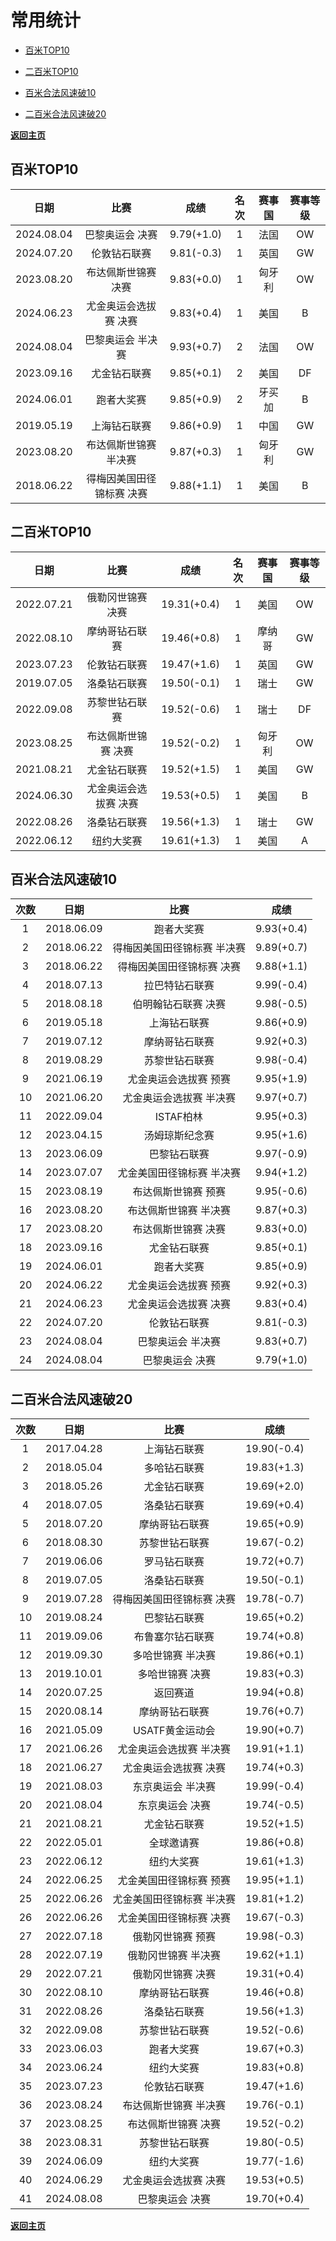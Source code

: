 # 常用统计

- [百米TOP10](#1)

- [二百米TOP10](#2)

- [百米合法风速破10](#3)

- [ 二百米合法风速破20](#4)

<b>[返回主页](./Profile.md)</b>

## 百米TOP10<a id='1'></a>

|    日期    |           比赛            |    成绩    | 名次 | 赛事国 | 赛事等级 |
| :--------: | :-----------------------: | :--------: | :--: | :----: | :------: |
| 2024.08.04 |      巴黎奥运会 决赛      | 9.79(+1.0) |  1   |  法国  |    OW    |
| 2024.07.20 |       伦敦钻石联赛        | 9.81(-0.3) |  1   |  英国  |    GW    |
| 2023.08.20 |    布达佩斯世锦赛 决赛    | 9.83(+0.0) |  1   | 匈牙利 |    OW    |
| 2024.06.23 |   尤金奥运会选拔赛 决赛   | 9.83(+0.4) |  1   |  美国  |    B     |
| 2024.08.04 |     巴黎奥运会 半决赛     | 9.93(+0.7) |  2   |  法国  |    OW    |
| 2023.09.16 |       尤金钻石联赛        | 9.85(+0.1) |  2   |  美国  |    DF    |
| 2024.06.01 |        跑者大奖赛         | 9.85(+0.9) |  2   | 牙买加 |    B     |
| 2019.05.19 |       上海钻石联赛        | 9.86(+0.9) |  1   |  中国  |    GW    |
| 2023.08.20 |   布达佩斯世锦赛 半决赛   | 9.87(+0.3) |  1   | 匈牙利 |    GW    |
| 2018.06.22 | 得梅因美国田径锦标赛 决赛 | 9.88(+1.1) |  1   |  美国  |    B     |


## 二百米TOP10<a id='2'></a>

| 日期         | 比赛          | 成绩          | 名次 | 赛事国 | 赛事等级 |
|:----------:|:-----------:|:-----------:|:---:|:---:|:----:|
| 2022.07.21 | 俄勒冈世锦赛 决赛   | 19.31(+0.4) | 1  | 美国  | OW   |
| 2022.08.10 | 摩纳哥钻石联赛     | 19.46(+0.8) | 1  | 摩纳哥 | GW   |
| 2023.07.23 | 伦敦钻石联赛      | 19.47(+1.6) | 1  | 英国  | GW   |
| 2019.07.05 | 洛桑钻石联赛      | 19.50(-0.1) | 1  | 瑞士  | GW   |
| 2022.09.08 | 苏黎世钻石联赛     | 19.52(-0.6) | 1  | 瑞士  | DF   |
| 2023.08.25 | 布达佩斯世锦赛 决赛  | 19.52(-0.2) | 1  | 匈牙利 | OW   |
| 2021.08.21 | 尤金钻石联赛      | 19.52(+1.5) | 1  | 美国  | GW   |
| 2024.06.30 | 尤金奥运会选拔赛 决赛 | 19.53(+0.5) | 1  | 美国  | B    |
| 2022.08.26 | 洛桑钻石联赛      | 19.56(+1.3) | 1  | 瑞士  | GW   |
| 2022.06.12 | 纽约大奖赛       | 19.61(+1.3) | 1  | 美国  | A    |

## 百米合法风速破10<a id='3'></a>

| 次数 |    日期    |            比赛             |    成绩    |
| :--: | :--------: | :-------------------------: | :--------: |
|  1   | 2018.06.09 |         跑者大奖赛          | 9.93(+0.4) |
|  2   | 2018.06.22 | 得梅因美国田径锦标赛 半决赛 | 9.89(+0.7) |
|  3   | 2018.06.22 |  得梅因美国田径锦标赛 决赛  | 9.88(+1.1) |
|  4   | 2018.07.13 |       拉巴特钻石联赛        | 9.99(-0.4) |
|  5   | 2018.08.18 |     伯明翰钻石联赛 决赛     | 9.98(-0.5) |
|  6   | 2019.05.18 |        上海钻石联赛         | 9.86(+0.9) |
|  7   | 2019.07.12 |       摩纳哥钻石联赛        | 9.92(+0.3) |
|  8   | 2019.08.29 |       苏黎世钻石联赛        | 9.98(-0.4) |
|  9   | 2021.06.19 |    尤金奥运会选拔赛 预赛    | 9.95(+1.9) |
|  10  | 2021.06.20 |   尤金奥运会选拔赛 半决赛   | 9.97(+0.7) |
|  11  | 2022.09.04 |          ISTAF柏林          | 9.95(+0.3) |
|  12  | 2023.04.15 |       汤姆琼斯纪念赛        | 9.95(+1.6) |
|  13  | 2023.06.09 |        巴黎钻石联赛         | 9.97(-0.9) |
|  14  | 2023.07.07 |  尤金美国田径锦标赛 半决赛  | 9.94(+1.2) |
|  15  | 2023.08.19 |     布达佩斯世锦赛 预赛     | 9.95(-0.6) |
|  16  | 2023.08.20 |    布达佩斯世锦赛 半决赛    | 9.87(+0.3) |
|  17  | 2023.08.20 |     布达佩斯世锦赛 决赛     | 9.83(+0.0) |
|  18  | 2023.09.16 |        尤金钻石联赛         | 9.85(+0.1) |
|  19  | 2024.06.01 |         跑者大奖赛          | 9.85(+0.9) |
|  20  | 2024.06.22 |    尤金奥运会选拔赛 预赛    | 9.92(+0.3) |
|  21  | 2024.06.23 |    尤金奥运会选拔赛 决赛    | 9.83(+0.4) |
|  22  | 2024.07.20 |        伦敦钻石联赛         | 9.81(-0.3) |
|  23  | 2024.08.04 |      巴黎奥运会 半决赛      | 9.83(+0.7) |
|  24  | 2024.08.04 |       巴黎奥运会 决赛       | 9.79(+1.0) |

## 二百米合法风速破20<a id='4'></a>

| 次数 |    日期    |           比赛            |    成绩     |
| :--: | :--------: | :-----------------------: | :---------: |
|  1   | 2017.04.28 |       上海钻石联赛        | 19.90(-0.4) |
|  2   | 2018.05.04 |       多哈钻石联赛        | 19.83(+1.3) |
|  3   | 2018.05.26 |       尤金钻石联赛        | 19.69(+2.0) |
|  4   | 2018.07.05 |       洛桑钻石联赛        | 19.69(+0.4) |
|  5   | 2018.07.20 |      摩纳哥钻石联赛       | 19.65(+0.9) |
|  6   | 2018.08.30 |      苏黎世钻石联赛       | 19.67(-0.2) |
|  7   | 2019.06.06 |       罗马钻石联赛        | 19.72(+0.7) |
|  8   | 2019.07.05 |       洛桑钻石联赛        | 19.50(-0.1) |
|  9   | 2019.07.28 | 得梅因美国田径锦标赛 决赛 | 19.78(-0.7) |
|  10  | 2019.08.24 |       巴黎钻石联赛        | 19.65(+0.2) |
|  11  | 2019.09.06 |     布鲁塞尔钻石联赛      | 19.74(+0.8) |
|  12  | 2019.09.30 |     多哈世锦赛 半决赛     | 19.86(+0.1) |
|  13  | 2019.10.01 |      多哈世锦赛 决赛      | 19.83(+0.3) |
|  14  | 2020.07.25 |         返回赛道          | 19.94(+0.8) |
|  15  | 2020.08.14 |      摩纳哥钻石联赛       | 19.76(+0.7) |
|  16  | 2021.05.09 |      USATF黄金运动会      | 19.90(+0.7) |
|  17  | 2021.06.26 |  尤金奥运会选拔赛 半决赛  | 19.91(+1.1) |
|  18  | 2021.06.27 |   尤金奥运会选拔赛 决赛   | 19.74(+0.3) |
|  19  | 2021.08.03 |     东京奥运会 半决赛     | 19.99(-0.4) |
|  20  | 2021.08.04 |      东京奥运会 决赛      | 19.74(-0.5) |
|  21  | 2021.08.21 |       尤金钻石联赛        | 19.52(+1.5) |
|  22  | 2022.05.01 |        全球邀请赛         | 19.86(+0.8) |
|  23  | 2022.06.12 |        纽约大奖赛         | 19.61(+1.3) |
|  24  | 2022.06.25 |  尤金美国田径锦标赛 预赛  | 19.95(+1.1) |
|  25  | 2022.06.26 | 尤金美国田径锦标赛 半决赛 | 19.81(+1.2) |
|  26  | 2022.06.26 |  尤金美国田径锦标赛 决赛  | 19.67(-0.3) |
|  27  | 2022.07.18 |     俄勒冈世锦赛 预赛     | 19.98(-0.3) |
|  28  | 2022.07.19 |    俄勒冈世锦赛 半决赛    | 19.62(+1.1) |
|  29  | 2022.07.21 |     俄勒冈世锦赛 决赛     | 19.31(+0.4) |
|  30  | 2022.08.10 |      摩纳哥钻石联赛       | 19.46(+0.8) |
|  31  | 2022.08.26 |       洛桑钻石联赛        | 19.56(+1.3) |
|  32  | 2022.09.08 |      苏黎世钻石联赛       | 19.52(-0.6) |
|  33  | 2023.06.03 |        跑者大奖赛         | 19.67(+0.3) |
|  34  | 2023.06.24 |        纽约大奖赛         | 19.83(+0.8) |
|  35  | 2023.07.23 |       伦敦钻石联赛        | 19.47(+1.6) |
|  36  | 2023.08.24 |   布达佩斯世锦赛 半决赛   | 19.76(-0.1) |
|  37  | 2023.08.25 |    布达佩斯世锦赛 决赛    | 19.52(-0.2) |
|  38  | 2023.08.31 |      苏黎世钻石联赛       | 19.80(-0.5) |
|  39  | 2024.06.09 |        纽约大奖赛         | 19.77(-1.6) |
|  40  | 2024.06.29 |   尤金奥运会选拔赛 决赛   | 19.53(+0.5) |
|  41  | 2024.08.08 |      巴黎奥运会 决赛      | 19.70(+0.4) |

<b>[返回主页](./Profile.md)</b>

